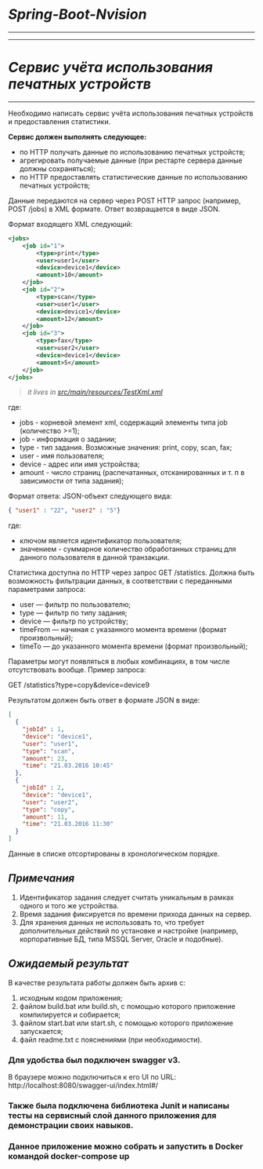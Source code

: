 # ***Spring-Boot-Nvision***
-----------------------------------
-----------------------------------
# ***Сервис учёта использования печатных устройств***
-----------------------------------
Необходимо написать сервис учёта использования печатных устройств и предоставления
статистики.

**Сервис должен выполнять следующее:**

- по HTTP получать данные по использованию печатных устройств;
- агрегировать получаемые данные (при рестарте сервера данные должны сохраняться);
- по HTTP предоставлять статистические данные по использованию печатных устройств;

Данные передаются на сервер через POST HTTP запрос (например, POST /jobs) в XML
формате. Ответ возвращается в виде JSON.

Формат входящего XML следующий:

```xml
<jobs>
    <job id="1">
        <type>print</type>
        <user>user1</user>
        <device>device1</device>
        <amount>10</amount>
    </job>
    <job id="2">
        <type>scan</type>
        <user>user1</user>
        <device>device1</device>
        <amount>12</amount>
    </job>
    <job id="3">
        <type>fax</type>
        <user>user2</user>
        <device>device1</device>
        <amount>5</amount>
    </job>
</jobs>
```

> _it lives in [src/main/resources/TestXml.xml](src/main/resources/TestXml.xml)_

где:

- jobs - корневой элемент xml, содержащий элементы типа job (количество >=1);
- job - информация о задании;
- type - тип задания. Возможные значения: print, copy, scan, fax;
- user - имя пользователя;
- device - адрес или имя устройства;
- amount - число страниц (распечатанных, отсканированных и т. п в зависимости от типа
  задания);

Формат ответа: JSON-объект следующего вида:

```json
{ "user1" : "22", "user2" : "5"}
```

где:

- ключом является идентификатор пользователя;
- значением - суммарное количество обработанных страниц для данного пользователя в
  данной транзакции.

Статистика доступна по HTTP через запрос GET /statistics. Должна быть возможность
фильтрации данных, в соответствии с переданными параметрами запроса:

- user — фильтр по пользователю;
- type — фильтр по типу задания;
- device — фильтр по устройству;
- timeFrom — начиная с указанного момента времени (формат произвольный);
- timeTo — до указанного момента времени (формат произвольный); 

Параметры могут появляться в любых комбинациях, в том числе отсутствовать вообще.
Пример запроса:

GET /statistics?type=copy&device=device9

Результатом должен быть ответ в формате JSON в виде:

```json
[
  {
    "jobId" : 1,
    "device": "device1",
    "user": "user1",
    "type": "scan",
    "amount": 23,
    "time": "21.03.2016 10:45"
  },
  {
    "jobId" : 2,
    "device": "device1",
    "user": "user2",
    "type": "copy",
    "amount": 11,
    "time": "21.03.2016 11:30"
  }
]
```

Данные в списке отсортированы в хронологическом порядке.

## ***Примечания***

1. Идентификатор задания следует считать уникальным в рамках одного и того же
   устройства.
2. Время задания фиксируется по времени прихода данных на сервер.
3. Для хранения данных не использовать то, что требует дополнительных действий по
   установке и настройке (например, корпоративные БД, типа MSSQL Server, Oracle и
   подобные). 

## ***Ожидаемый результат***

В качестве результата работы должен быть архив с:

1. исходным кодом приложения;
2. файлом build.bat или build.sh, с помощью которого приложение компилируется и
   собирается;
3. файлом start.bat или start.sh, с помощью которого приложение запускается;
4. файл readme.txt с пояснениями (при необходимости).

### Для удобства был подключен swagger v3.
В браузере можно подключиться к его UI по URL:
http://localhost:8080/swagger-ui/index.html#/

### Также была подключена библиотека Junit и написаны тесты на сервисный слой данного приложения для демонстрации своих навыков.
### Данное приложение можно собрать и запустить в Docker командой docker-compose up
